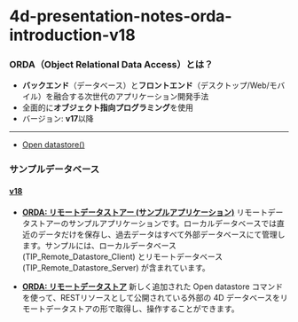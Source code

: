 # 4d-presentation-notes-orda-introduction-v18

### ORDA（Object Relational Data Access）とは？

* **バックエンド**（データベース）と**フロントエンド**（デスクトップ/Web/モバイル）を融合する次世代のアプリケーション開発手法
* 全面的に**オブジェクト指向プログラミング**を使用
* バージョン: **v17**以降

---

* [Open datastore()](https://doc.4d.com/4Dv18/4D/18/Open-datastore.301-4675616.ja.html)

### サンプルデータベース

#### [v18](https://4d-jp.github.io/hdi/#v18)

* **[ORDA: リモートデータストアー (サンプルアプリケーション)](https://github.com/4D-JP/HDI/releases/download/18/TIP_Remote_Datastore.zip)** リモートデータストアーのサンプルアプリケーションです。ローカルデータベースでは直近のデータだけを保存し、過去データはすべて外部データベースにて管理します。サンプルには、ローカルデータベース (TIP_Remote_Datastore_Client) とリモートデータベース (TIP_Remote_Datastore_Server) が含まれています。

* **[ORDA: リモートデータストア](https://github.com/4D-JP/HDI/releases/download/18/HDI_Remote_Datastore.zip)** 新しく追加された Open datastore コマンドを使って、RESTリソースとして公開されている外部の 4D データベースをリモートデータストアの形で取得し、操作することができます。

